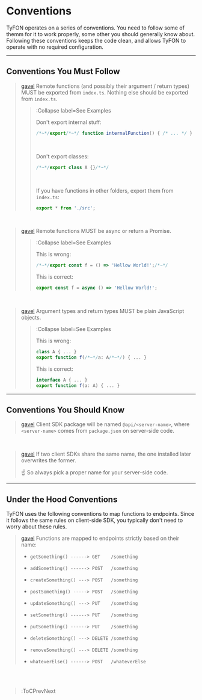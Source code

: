 # Conventions

TyFON operates on a series of conventions. You need to follow some of themm for it to work properly, some other
you should generally know about. Following these conventions keeps the code clean, and allows TyFON to operate
with no required configuration.

---

## Conventions You Must Follow

> [gavel](:Icon) Remote functions (and possibly their argument / return types) MUST be exported from `index.ts`. Nothing
> else should be exported from `index.ts`.
> > :Collapse label=See Examples
> >
> > Don't export internal stuff:
> > ```ts
> > /*~*/export/*~*/ function internalFunction() { /* ... */ }
> > ```
> > <br>
> >
> > Don't export classes:
> > ```ts
> > /*~*/export class A {}/*~*/
> > ```
> > <br>
> > 
> > If you have functions in other folders, export them from `index.ts`:
> > ```ts | index.ts
> > export * from './src';
> > ```

<br>

> [gavel](:Icon) Remote functions MUST be async or return a Promise.
> > :Collapse label=See Examples
> >
> > This is wrong:
> > ```ts
> > /*~*/export const f = () => 'Hellow World!';/*~*/
> > ```
> > This is correct:
> > ```ts
> > export const f = async () => 'Hellow World!';
> > ```

<br>

> [gavel](:Icon) Argument types and return types MUST be plain JavaScript objects.
> > :Collapse label=See Examples
> >
> > This is wrong:
> > ```ts
> > class A { ... }
> > export function f(/*~*/a: A/*~*/) { ... }
> > ```
> > This is correct:
> > ```ts
> > interface A { ... }
> > export function f(a: A) { ... }
> > ```

<!-- <br>

> [gavel](:Icon) Exported types MUST be local, i.e. arguments and return types of remote
> functions MUST not be dependent on external dependencies.
> > :Collapse label=See Examples
> >
> > This is wrong:
> > ```ts
> > import { A } from 'some-dependency';
> > interface B { a : A };
> > export function f(/*~*/b: B/*~*/) { ... }
> > ```
>
> ☝️ This rule is more of a technical limitation and might get removed later on. -->

---

## Conventions You Should Know

> [gavel](:Icon) Client SDK package will be named `@api/<server-name>`, where `<server-name>` comes
> from `package.json` on server-side code.

<br>

> [gavel](:Icon) If two client SDKs share the same name, the one installed later overwrites the former.
>
> ☝️ So always pick a proper name for your server-side code.

---

## Under the Hood Conventions

TyFON uses the following conventions to map functions to endpoints. Since it follows the same rules
on client-side SDK, you typically don't need to worry about these rules.

> [gavel](:Icon) Functions are mapped to endpoints strictly based on their name:
>
> - `getSomething() ------> GET    /something`
>
>
> - `addSomething() ------> POST   /something`
> - `createSomething() ---> POST   /something`
> - `postSomething() -----> POST   /something`
>
>
> - `updateSomething() ---> PUT    /something`
> - `setSomething() ------> PUT    /something`
> - `putSomething() ------> PUT    /something`
>
>
> - `deleteSomething() ---> DELETE /something`
> - `removeSomething() ---> DELETE /something`
>
>
> - `whateverElse() ------> POST   /whateverElse`

<br><br>

> :ToCPrevNext